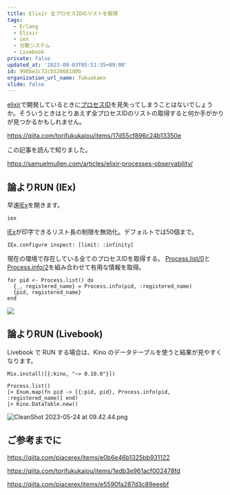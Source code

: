 ```yaml
---
title: Elixir 全プロセスIDのリストを取得
tags:
  - Erlang
  - Elixir
  - iex
  - 分散システム
  - Livebook
private: false
updated_at: '2023-09-03T05:51:35+09:00'
id: 990be2c72cb526681d0b
organization_url_name: fukuokaex
slide: false
---
```


[elixir]で開発しているときに[プロセスID][Processes]を見失ってしまうことはないでしょうか。そういうときはとりあえず全プロセスIDのリストの取得すると何か手がかりが見つかるかもしれません。

https://qiita.com/torifukukaiou/items/17d55cf896c24b13350e

この記事を読んで知りました。

https://samuelmullen.com/articles/elixir-processes-observability/

<!-- begin hyperlink list -->

[elixir]: https://elixir-lang.org/
[erlang]: https://www.erlang.org/
[phoenix]: https://www.phoenixframework.org/
[nerves]: https://hexdocs.pm/nerves
[livebook]: https://livebook.dev/
[iex]: https://elixirschool.com/ja/lessons/basics/basics/#%E5%AF%BE%E8%A9%B1%E3%83%A2%E3%83%BC%E3%83%89
[GenServer]: https://hexdocs.pm/elixir/GenServer.html
[ETS]: https://elixir-lang.org/getting-started/mix-otp/ets.html
[Erlangの公式ドキュメント]: https://www.erlang.org/doc/man/ets.html
[Elixir School]: https://elixirschool.com/ja/lessons/storage/ets
[:ets.fun2ms/1]: https://www.erlang.org/doc/man/ets.html#fun2ms-1
[Match Spec]: https://www.erlang.org/doc/apps/erts/match_spec.html
[ex2ms]: https://hex.pm/packages/ex2ms
[Ex2ms.fun/1]: https://hexdocs.pm/ex2ms/Ex2ms.html#fun/1
[:sys.get_state/1]: https://www.erlang.org/doc/man/sys.html#get_state-1
[Map]: https://hexdocs.pm/elixir/Map.html
[Process.list/0]: https://hexdocs.pm/elixir/Process.html#list/0
[Process.info/2]: https://hexdocs.pm/elixir/Process.html#info/2
[Processes]: https://elixir-lang.org/getting-started/processes.html
<!-- end hyperlink list -->

## 論よりRUN (IEx)

早速[IEx]を開きます。

```bash:terminal
iex
```

[IEx]が印字できるリスト長の制限を無効化。デフォルトでは50個まで。

```elixir:IEx
IEx.configure inspect: [limit: :infinity]
```

現在の環境で存在している全てのプロセスIDを取得する。
[Process.list/0]と[Process.info/2]を組み合わせて有用な情報を取得。

```elixir:IEx
for pid <- Process.list() do
  {_, registered_name} = Process.info(pid, :registered_name)
  {pid, registered_name}
end
```

![](https://user-images.githubusercontent.com/7563926/240624656-8455a80c-e509-4fa3-b39c-c1551918dee8.png)

## 論よりRUN (Livebook)

Livebook で RUN する場合は、Kino のデータテーブルを使うと結果が見やすくなります。

```elixir:Livebook
Mix.install([{:kino, "~> 0.10.0"}])

Process.list()
|> Enum.map(fn pid -> [{:pid, pid}, Process.info(pid, :registered_name)] end)
|> Kino.DataTable.new()
```

![CleanShot 2023-05-24 at 09.42.44.png](https://qiita-image-store.s3.ap-northeast-1.amazonaws.com/0/82804/b75f7509-943b-8b32-c963-c4e1c1bb5cd1.png)

## ご参考までに

https://qiita.com/piacerex/items/e0b6e46b1325bb931122

https://qiita.com/torifukukaiou/items/1edb3e961acf002478fd

https://qiita.com/piacerex/items/e5590fa287d3c89eeebf
